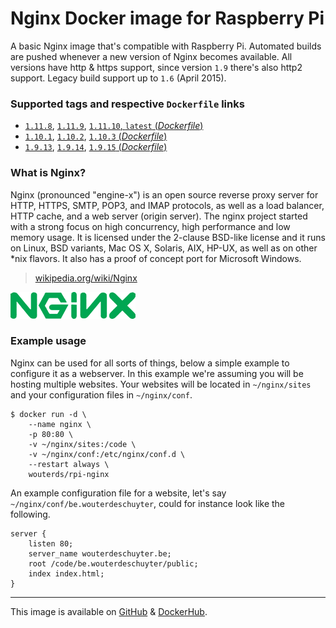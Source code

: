 # Nginx Docker image for Raspberry Pi

A basic Nginx image that's compatible with Raspberry Pi. Automated builds are pushed whenever a new version of Nginx becomes available. All versions have http & https support, since version `1.9` there's also http2 support. Legacy build support up to `1.6` (April 2015).

### Supported tags and respective `Dockerfile` links

- [`1.11.8`](https://github.com/wouterds/rpi-nginx/tree/1.11.8/Dockerfile),  [`1.11.9`](https://github.com/wouterds/rpi-nginx/tree/1.11.9/Dockerfile), [`1.11.10`, `latest` (*Dockerfile*)](https://github.com/wouterds/rpi-nginx/tree/1.11.10/Dockerfile)
- [`1.10.1`](https://github.com/wouterds/rpi-nginx/tree/1.10.1/Dockerfile), [`1.10.2`](https://github.com/wouterds/rpi-nginx/tree/1.10.2/Dockerfile), [`1.10.3` (*Dockerfile*)](https://github.com/wouterds/rpi-nginx/tree/1.10.3/Dockerfile)
- [`1.9.13`](https://github.com/wouterds/rpi-nginx/tree/1.9.13/Dockerfile), [`1.9.14`](https://github.com/wouterds/rpi-nginx/tree/1.9.14/Dockerfile), [`1.9.15` (*Dockerfile*)](https://github.com/wouterds/rpi-nginx/tree/1.9.15/Dockerfile)

### What is Nginx?

Nginx (pronounced "engine-x") is an open source reverse proxy server for HTTP, HTTPS, SMTP, POP3, and IMAP protocols, as well as a load balancer, HTTP cache, and a web server (origin server). The nginx project started with a strong focus on high concurrency, high performance and low memory usage. It is licensed under the 2-clause BSD-like license and it runs on Linux, BSD variants, Mac OS X, Solaris, AIX, HP-UX, as well as on other \*nix flavors. It also has a proof of concept port for Microsoft Windows.

> [wikipedia.org/wiki/Nginx](https://en.wikipedia.org/wiki/Nginx)

![logo](https://raw.githubusercontent.com/docker-library/docs/01c12653951b2fe592c1f93a13b4e289ada0e3a1/nginx/logo.png)

### Example usage

Nginx can be used for all sorts of things, below a simple example to configure it as a webserver. In this example we're assuming you will be hosting multiple websites. Your websites will be located in `~/nginx/sites` and your configuration files in `~/nginx/conf`.

```console
$ docker run -d \
    --name nginx \
    -p 80:80 \
    -v ~/nginx/sites:/code \
    -v ~/nginx/conf:/etc/nginx/conf.d \
    --restart always \
    wouterds/rpi-nginx
```

An example configuration file for a website, let's say `~/nginx/conf/be.wouterdeschuyter`, could for instance look like the following.

```apacheconf
server {
    listen 80;
    server_name wouterdeschuyter.be;
    root /code/be.wouterdeschuyter/public;
    index index.html;
}
```

---

This image is available on [GitHub](https://github.com/wouterds/rpi-nginx) & [DockerHub](https://hub.docker.com/r/wouterds/rpi-nginx).
